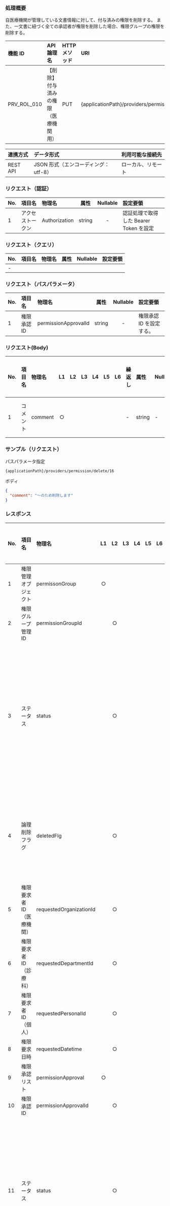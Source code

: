 ### 処理概要

自医療機関が管理している文書情報に対して、付与済みの権限を削除する。
また、一文書に紐づく全ての承認者が権限を削除した場合、権限グループの権限を削除する。

| 機能 ID     | API 論理名                           | HTTP メソッド | URI                                                                  |
| :---------- | :----------------------------------- | :------------ | :------------------------------------------------------------------- |
| PRV_ROL_010 | 【削除】付与済みの権限（医療機関用） | PUT           | {applicationPath}/providers/permission/delete/{permissionApprovalId} |

| 連携方式 | データ形式                           | 利用可能な接続先   |
| :------- | :----------------------------------- | :----------------- |
| REST API | JSON 形式（エンコーディング：utf-8） | ローカル、リモート |

### リクエスト（認証）

| No. | 項目名           | 物理名        |  属性  | Nullable | 設定要領                               |
| :-- | :--------------- | :------------ | :----: | :------: | :------------------------------------- |
| 1   | アクセストークン | Authorization | string |    -     | 認証処理で取得した Bearer Token を設定 |

### リクエスト（クエリ）

| No. | 項目名 | 物理名 | 属性 | Nullable | 設定要領 |
| :-- | :----- | :----- | :--: | :------: | :------- |
| -   |        |        |      |          |          |

### リクエスト（パスパラメータ）

| No. | 項目名      | 物理名               |  属性  | Nullable | 設定要領                 |
| :-- | :---------- | :------------------- | :----: | :------: | :----------------------- |
| 1   | 権限承認 ID | permissionApprovalId | string |    -     | 権限承認 ID を設定する。 |

### リクエスト(Body)

| No. | 項目名   | 物理名  | L1  | L2  | L3  | L4  | L5  | L6  | 繰返し | 属性   | Nullable | リクエスト設定要領 |
| :-- | :------- | :------ | :-: | :-: | :-: | :-: | :-: | :-: | :----- | :----- | :------- | :----------------- |
| 1   | コメント | comment |  ○  |     |     |     |     |     | -      | string | -        | 削除理由を記載する。 |

### サンプル（リクエスト）
パスパラメータ指定
```
{applicationPath}/providers/permission/delete/16
```
ボディ
```json
{
  "comment": "〜のため削除します"
}
```

### レスポンス

| No. | 項目名                    | 物理名                  | L1  | L2  | L3  | L4  | L5  | L6  | 繰返し | 属性    | Nullable | レスポンス設定要領                                                                         |
| :-- | :------------------------ | :---------------------- | :-: | :-: | :-: | :-: | :-: | :-: | :----- | :------ | :------- | :----------------------------------------------------------------------------------------- |
| 1   | 権限管理オブジェクト      | permissonGroup          |  ○  |     |     |     |     |     | -      | object  | ○        |                                                                                            |
| 2   | 権限グループ管理 ID       | permissionGroupId       |     |  ○  |     |     |     |     | -      | string  | -        |                                                                                            |
| 3   | ステータス                | status                  |     |  ○  |     |     |     |     | -      | string  | -        | 権限の承認状態を設定する。<br/>0:承認要求中<br/>1:承認済み<br/>2:承認拒否<br/>3:承認取下げ |
| 4   | 論理削除フラグ            | deletedFlg              |     |  ○  |     |     |     |     | -      | integer | -        | 権限の削除状態を設定する。<br/>0:未削除<br/>1:削除済み                                     |
| 5   | 権限要求者 ID（医療機関） | requestedOrganizationId |     |  ○  |     |     |     |     | -      | string  | -        |                                                                                            |
| 6   | 権限要求者 ID（診療科）   | requestedDepartmentId   |     |  ○  |     |     |     |     | -      | string  | -        |                                                                                            |
| 7   | 権限要求者 ID（個人）     | requestedPersonalId     |     |  ○  |     |     |     |     | -      | string  | -        |                                                                                            |
| 8   | 権限要求日時              | requestedDatetime       |     |  ○  |     |     |     |     | -      | date    | -        |                                                                                            |
| 9   | 権限承認リスト            | permissionApproval      |  ○  |     |     |     |     |     | ○      | array   | -        |                                                                                            |
| 10  | 権限承認 ID               | permissionApprovalId    |     |  ○  |     |     |     |     | -      | string  | -        |                                                                                            |
| 11  | ステータス                | status                  |     |  ○  |     |     |     |     | -      | string  | -        | 権限の承認状態を設定する。<br/>0:承認要求中<br/>1:承認済み<br/>2:承認拒否<br/>3:承認取下げ |
| 12  | 論理削除フラグ            | deletedFlg              |     |  ○  |     |     |     |     | -      | integer | -        | 権限の削除状態を設定する。<br/>0:未削除<br/>1:削除済み                                     |
| 13  | 権限承認者 ID（医療機関） | allowableOrganizationId |     |  ○  |     |     |     |     | -      | string  | -        |                                                                                            |
| 14  | 権限承認者 ID（診療科）   | allowableDepartmentId   |     |  ○  |     |     |     |     | -      | string  | -        |                                                                                            |
| 15  | 権限承認者 ID（個人）     | allowablePersonalId     |     |  ○  |     |     |     |     | -      | string  | -        |                                                                                            |
| 16  | 権限コメントリスト        | permissionComment       |  ○  |     |     |     |     |     | ○      | array   | -        |                                                                                            |
| 17  | 権限コメント ID           | permissionCommentId     |     |  ○  |     |     |     |     | -      | string  | -        |                                                                                            |
| 18  | 医療機関 ID               | organizationId          |     |  ○  |     |     |     |     | -      | string  | -        |                                                                                            |
| 19  | 診療科 ID                 | departmentId            |     |  ○  |     |     |     |     | -      | string  | -        |                                                                                            |
| 20  | 個人 ID                   | personalId              |     |  ○  |     |     |     |     | -      | string  | -        |                                                                                            |
| 21  | コメント                  | comment                 |     |  ○  |     |     |     |     | -      | string  | -        |                                                                                            |

| エラー条件                                                        |
| :---------------------------------------------------------------- |
| システムエラー<br/>・API 共通仕様に準拠<br/>業務エラー<br/>・なし |

### サンプル（レスポンス）

```json title="正常終了"
{
  "permissionGroup": {
    "permissionGroupId": "6a7a8516-610d-4c35-bf95-9e7b5219a852",
    "status": "1",
    "deletedFlg": 1,
    "requestedOrganizationId": "1310000001",
    "requestedDepartmentId": "",
    "requestedPersonalId": "ececfc9e-4b53-48c0-96da-482ffdf69a95",
    "requestedDatetime": "Oct 7, 2021, 7:51:02 PM"
  },
  "permissionApproval": [
    {
      "permissionApprovalId": 2,
      "status": "1",
      "deletedFlg": 1,
      "allowablePersonalId": "db04b087-52ee-4d69-9861-07e4d3db325e",
      "approverPersonalId": "db04b087-52ee-4d69-9861-07e4d3db325e",
      "approvedDatetime": "Oct 7, 2021, 8:02:04 PM"
    }
  ],
  "permissionComment": [
    {
      "personalId": "db04b087-52ee-4d69-9861-07e4d3db325e",
      "comment": "〜のため削除します"
    }
  ]
}
```

```json title="異常終了"
{
  "errorCode": "PLAT500"
}
```

### 備考

なし
